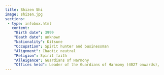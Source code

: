 ```yaml
---
title: Shizen Shi
image: shizen.jpg
sections:
 - type: infobox.html
   content:
    "Birth date": 3999
    "Death date": unknown
    "Nationality": Kitsune
    "Occupation": Spirit hunter and businessman
    "Alignment": Chaotic neutral
    "Religion": Spirit faith
    "Alleigance": Guardians of Harmony
    "Offices held": Leader of the Guardians of Harmony (4027 onwards), Mirai board member (4028)
---
```


